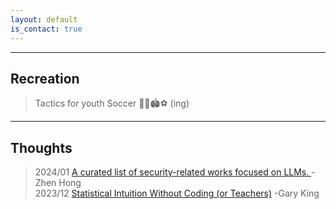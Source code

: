 ```yaml
---
layout: default
is_contact: true
---
```

---

## Recreation

> Tactics for youth Soccer
> 👦👧🏟️⚽️
>  (ing)
> 
>  

---

## Thoughts
> 
> 2024/01   <a href="https://github.com/ydyjya/Awesome-LLM-Safety?tab=readme-ov-file#-scholars-"> A curated list of security-related works focused on 
LLMs. </a> -Zhen Hong
> <br> 
> 2023/12   <a href="https://gking.harvard.edu/2k1">Statistical Intuition Without Coding (or Teachers)</a> -Gary King
> 
>  


